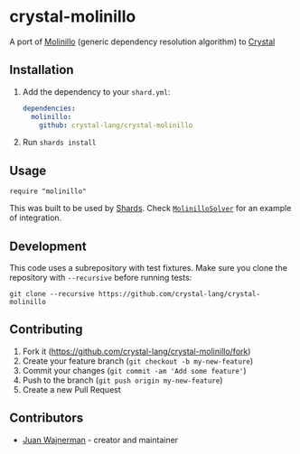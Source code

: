 # crystal-molinillo

A port of [Molinillo](https://github.com/CocoaPods/Molinillo/) (generic dependency resolution algorithm) to [Crystal](https://crystal-lang.org)

## Installation

1. Add the dependency to your `shard.yml`:

   ```yaml
   dependencies:
     molinillo:
       github: crystal-lang/crystal-molinillo
   ```

2. Run `shards install`

## Usage

```crystal
require "molinillo"
```

This was built to be used by [Shards](https://github.com/crystal-lang/shards). Check [`MolinilloSolver`](https://github.com/crystal-lang/shards/blob/master/src/molinillo_solver.cr) for an example of integration.

## Development

This code uses a subrepository with test fixtures. Make sure you clone the repository with `--recursive` before running tests:

```
git clone --recursive https://github.com/crystal-lang/crystal-molinillo
```

## Contributing

1. Fork it (<https://github.com/crystal-lang/crystal-molinillo/fork>)
2. Create your feature branch (`git checkout -b my-new-feature`)
3. Commit your changes (`git commit -am 'Add some feature'`)
4. Push to the branch (`git push origin my-new-feature`)
5. Create a new Pull Request

## Contributors

- [Juan Wajnerman](https://github.com/waj) - creator and maintainer
